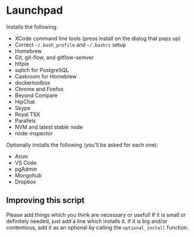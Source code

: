 # Launchpad

Installs the following:

 * XCode command line tools (press install on the dialog that pops up)
 * Correct `~/.bash_profile` and `~/.bashrc` setup
 * Homebrew
 * Git, git-flow, and gitflow-semver
 * httpie
 * sqitch for PostgreSQL
 * Caskroom for Homebrew
 * dockertoolbox
 * Chrome and Firefox
 * Beyond Compare
 * HipChat
 * Skype
 * Royal TSX
 * Parallels
 * NVM and latest stable node
 * node-inspector

Optionally installs the following (you'll be asked for each one):

 * Atom
 * VS Code
 * pgAdmin
 * Mongohub
 * Dropbox

## Improving this script

Please add things which you think are necessary or useful! If it is small or
definitely needed, just add a line which installs it. If it is big and/or
contentious, add it as an optional by calling the `optional_install` function.
